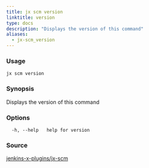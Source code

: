 ```yaml
---
title: jx scm version
linktitle: version
type: docs
description: "Displays the version of this command"
aliases:
  - jx-scm_version
---
```


### Usage

```
jx scm version
```

### Synopsis

Displays the version of this command

### Options

```
  -h, --help   help for version
```

### Source

[jenkins-x-plugins/jx-scm](https://github.com/jenkins-x-plugins/jx-scm)

